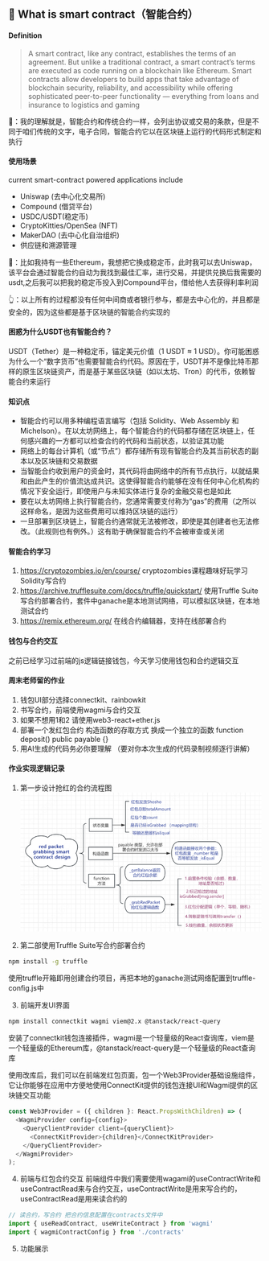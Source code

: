 ## 📖 What is smart contract（智能合约）

#### **Definition**
> A smart contract, like any contract, establishes the terms of an agreement. But unlike a traditional contract, a smart contract’s terms are executed as code running on a blockchain like Ethereum. Smart contracts allow developers to build apps that take advantage of blockchain security, reliability, and accessibility while offering sophisticated peer-to-peer functionality — everything from loans and insurance to logistics and gaming

🤔：我的理解就是，智能合约和传统合约一样，会列出协议或交易的条款，但是不同于咱们传统的文字，电子合同，智能合约它以在区块链上运行的代码形式制定和执行

#### **使用场景**

current smart-contract powered applications include
-  Uniswap (去中心化交易所)
-  Compound (借贷平台)
-  USDC/USDT(稳定币)
-  CryptoKitties/OpenSea (NFT)
-  MakerDAO (去中心化自治组织)
-  供应链和溯源管理

🌰：比如我持有一些Ethereum，我想把它换成稳定币，此时我可以去Uniswap，该平台会通过智能合约自动为我找到最佳汇率，进行交易，并提供兑换后我需要的usdt,之后我可以把我的稳定币投入到Compound平台，借给他人去获得利率利润

👆：以上所有的过程都没有任何中间商或者银行参与，都是去中心化的，并且都是安全的，因为这些都是基于区块链的智能合约实现的

#### **困惑为什么USDT也有智能合约？**
USDT（Tether）是一种稳定币，锚定美元价值（1 USDT ≈ 1 USD）。你可能困惑为什么一个“数字货币”也需要智能合约代码。原因在于，USDT并不是像比特币那样的原生区块链资产，而是基于某些区块链（如以太坊、Tron）的代币，依赖智能合约来运行

#### **知识点**
- 智能合约可以用多种编程语言编写（包括 Solidity、Web Assembly 和 Michelson）。在以太坊网络上，每个智能合约的代码都存储在区块链上，任何感兴趣的一方都可以检查合约的代码和当前状态，以验证其功能
- 网络上的每台计算机（或“节点”）都存储所有现有智能合约及其当前状态的副本以及区块链和交易数据
- 当智能合约收到用户的资金时，其代码将由网络中的所有节点执行，以就结果和由此产生的价值流达成共识。这使得智能合约能够在没有任何中心化机构的情况下安全运行，即使用户与未知实体进行复杂的金融交易也是如此
- 要在以太坊网络上执行智能合约，您通常需要支付称为“gas”的费用（之所以这样命名，是因为这些费用可以维持区块链的运行）
- 一旦部署到区块链上，智能合约通常就无法被修改，即使是其创建者也无法修改。（此规则也有例外。）这有助于确保智能合约不会被审查或关闭

#### **智能合约学习**

1. https://cryptozombies.io/en/course/ cryptozombies课程趣味好玩学习Solidity写合约
2. https://archive.trufflesuite.com/docs/truffle/quickstart/ 使用Truffle Suite写合约部署合约，套件中ganache是本地测试网络，可以模拟区块链，在本地测试合约
3. https://remix.ethereum.org/ 在线合约编辑器，支持在线部署合约

#### **钱包与合约交互**
之前已经学习过前端的js逻辑链接钱包，今天学习使用钱包和合约逻辑交互

#### **周末老师留的作业**
1. 钱包UI部分选择connectkit、rainbowkit
2. 书写合约，前端使用wagmi与合约交互
3. 如果不想用1和2 请使用web3-react+ether.js
4. 部署一个发红包合约 构造函数的存取方式 换成一个独立的函数
function deposit() public payable {}
5. 用AI生成的代码务必你要理解 （要对你本次生成的代码录制视频逐行讲解）

#### **作业实现逻辑记录**

1. 第一步设计抢红的合约流程图
![流程图](../assets/red.png)

2. 第二部使用Truffle Suite写合约部署合约
```bash
npm install -g truffle
```
使用truffle开箱即用创建合约项目，再把本地的ganache测试网络配置到truffle-config.js中

3. 前端开发UI界面
```bash
npm install connectkit wagmi viem@2.x @tanstack/react-query
```
安装了connectkit钱包连接插件，wagmi是一个轻量级的React查询库，viem是一个轻量级的Ethereum库，@tanstack/react-query是一个轻量级的React查询库

使用改库后，我们可以在前端发红包页面，包一个Web3Provider基础设施组件，它让你能够在应用中方便地使用ConnectKit提供的钱包连接UI和Wagmi提供的区块链交互功能
```js
const Web3Provider = ({ children }: React.PropsWithChildren) => (
  <WagmiProvider config={config}>
    <QueryClientProvider client={queryClient}>
      <ConnectKitProvider>{children}</ConnectKitProvider>
    </QueryClientProvider>
  </WagmiProvider>
);
```
4. 前端与红包合约交互
前端组件中我们需要使用wagami的useContractWrite和useContractRead来与合约交互，useContractWrite是用来写合约的，useContractRead是用来读合约的
```js
// 读合约，写合约 把合约信息配置在contracts文件中
import { useReadContract, useWriteContract } from 'wagmi'
import { wagmiContractConfig } from './contracts'
```
5. 功能展示

